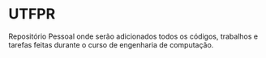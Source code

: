 # UTFPR

Repositório Pessoal onde serão adicionados todos os códigos, trabalhos e tarefas feitas durante o curso de engenharia de computação.

